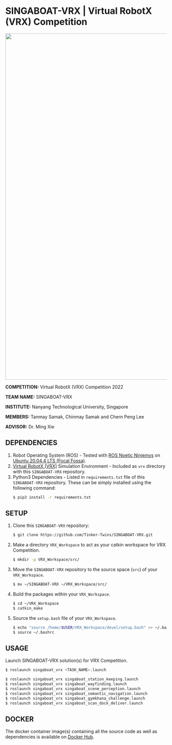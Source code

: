 # SINGABOAT-VRX | Virtual RobotX (VRX) Competition

<a href="https://youtu.be/jI0Y9ovG-Dg"><img src="https://i.ytimg.com/vi/jI0Y9ovG-Dg/maxresdefault.jpg" width="1080" ></a>

**COMPETITION:** Virtual RobotX (VRX) Competition 2022

**TEAM NAME:** SINGABOAT-VRX

**INSTITUTE:** Nanyang Technological University, Singapore

**MEMBERS:** Tanmay Samak, Chinmay Samak and Chern Peng Lee

**ADVISOR:** Dr. Ming Xie

## DEPENDENCIES

1. Robot Operating System (ROS) - Tested with [ROS Noetic Ninjemys](http://wiki.ros.org/noetic) on [Ubuntu 20.04.4 LTS (Focal Fossa)](https://releases.ubuntu.com/20.04/).
2. [Virtual RobotX (VRX)](https://github.com/osrf/vrx) Simulation Environment - Included as `vrx` directory with this `SINGABOAT-VRX` repository.
3. Python3 Dependencies - Listed in `requirements.txt` file of this `SINGABOAT-VRX` repository. These can be simply installed using the following command:
    ```bash
    $ pip3 install -r requirements.txt
    ```

## SETUP

1. Clone this `SINGABOAT-VRX` repository:
    ```bash
    $ git clone https://github.com/Tinker-Twins/SINGABOAT-VRX.git
    ```
2. Make a directory `VRX_Workspace` to act as your catkin workspace for VRX Competition.
    ```bash
    $ mkdir -p VRX_Workspace/src/
    ```
3. Move the `SINGABOAT-VRX` repository to the source space (`src`) of your `VRX_Workspace`.
    ```bash
    $ mv ~/SINGABOAT-VRX ~/VRX_Workspace/src/
    ```
4. Build the packages within your `VRX_Workspace`.
    ```bash
    $ cd ~/VRX_Workspace
    $ catkin_make
    ```
5. Source the `setup.bash` file of your `VRX_Workspace`.
    ```bash
    $ echo "source /home/$USER/VRX_Workspace/devel/setup.bash" >> ~/.bashrc
    $ source ~/.bashrc
    ```

## USAGE

Launch SINGABOAT-VRX solution(s) for VRX Competition.
```bash
$ roslaunch singaboat_vrx <TASK_NAME>.launch

$ roslaunch singaboat_vrx singaboat_station_keeping.launch
$ roslaunch singaboat_vrx singaboat_wayfinding.launch
$ roslaunch singaboat_vrx singaboat_scene_perception.launch
$ roslaunch singaboat_vrx singaboat_semantic_navigation.launch
$ roslaunch singaboat_vrx singaboat_gymkhana_challenge.launch
$ roslaunch singaboat_vrx singaboat_scan_dock_deliver.launch
```

## DOCKER

The docker container image(s) containing all the source code as well as dependencies is available on [Docker Hub](https://hub.docker.com/repository/docker/tinkertwins/singaboat-vrx).
